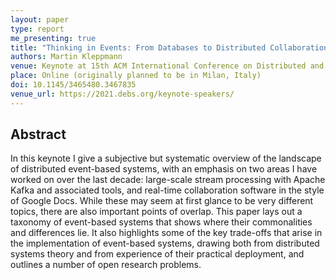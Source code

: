 ```yaml
---
layout: paper
type: report
me_presenting: true
title: "Thinking in Events: From Databases to Distributed Collaboration Software"
authors: Martin Kleppmann
venue: Keynote at 15th ACM International Conference on Distributed and Event-based Systems (DEBS)
place: Online (originally planned to be in Milan, Italy)
doi: 10.1145/3465480.3467835
venue_url: https://2021.debs.org/keynote-speakers/
---
```



Abstract
--------

In this keynote I give a subjective but systematic overview of the landscape of distributed
event-based systems, with an emphasis on two areas I have worked on over the last decade:
large-scale stream processing with Apache Kafka and associated tools, and real-time collaboration
software in the style of Google Docs. While these may seem at first glance to be very different
topics, there are also important points of overlap. This paper lays out a taxonomy of event-based
systems that shows where their commonalities and differences lie. It also highlights some of the key
trade-offs that arise in the implementation of event-based systems, drawing both from distributed
systems theory and from experience of their practical deployment, and outlines a number of open
research problems.
